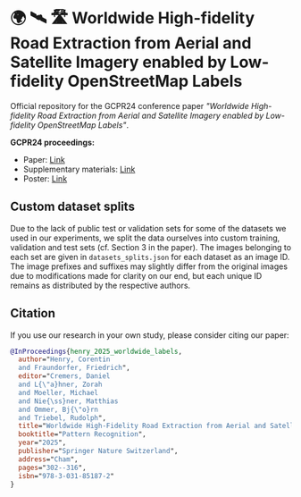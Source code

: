 # :earth_africa: :artificial_satellite: :motorway: Worldwide High-fidelity Road Extraction from Aerial and Satellite Imagery enabled by Low-fidelity OpenStreetMap Labels
Official repository for the GCPR24 conference paper *"Worldwide High-fidelity Road Extraction from Aerial and Satellite Imagery enabled by Low-fidelity OpenStreetMap Labels"*.

**GCPR24 proceedings:**
- Paper: [Link](https://link.springer.com/chapter/10.1007/978-3-031-85187-2_19)
- Supplementary materials: [Link](https://static-content.springer.com/esm/chp%3A10.1007%2F978-3-031-85187-2_19/MediaObjects/626037_1_En_19_MOESM1_ESM.pdf)
- Poster: [Link](https://github.com/corentinh271/WorldwideHighFidelityRoadExtractionGCPR24/blob/main/henry_et_al_gcpr_2024_worldwide_hifi_road_extraction_aerial_satellite_imagery_poster.pdf)

## Custom dataset splits

Due to the lack of public test or validation sets for some of the datasets we used in our experiments, we split the data ourselves into custom training, validation and test sets (cf. Section 3 in the paper). The images belonging to each set are given in `datasets_splits.json` for each dataset as an image ID. The image prefixes and suffixes may slightly differ from the original images due to modifications made for clarity on our end, but each unique ID remains as distributed by the respective authors.

## Citation

If you use our research in your own study, please consider citing our paper:

```BibTeX
@InProceedings{henry_2025_worldwide_labels,
  author="Henry, Corentin
  and Fraundorfer, Friedrich",
  editor="Cremers, Daniel
  and L{\"a}hner, Zorah
  and Moeller, Michael
  and Nie{\ss}ner, Matthias
  and Ommer, Bj{\"o}rn
  and Triebel, Rudolph",
  title="Worldwide High-Fidelity Road Extraction from Aerial and Satellite Imagery Enabled by Low-Fidelity OpenStreetMap Labels",
  booktitle="Pattern Recognition",
  year="2025",
  publisher="Springer Nature Switzerland",
  address="Cham",
  pages="302--316",
  isbn="978-3-031-85187-2"
}
```
